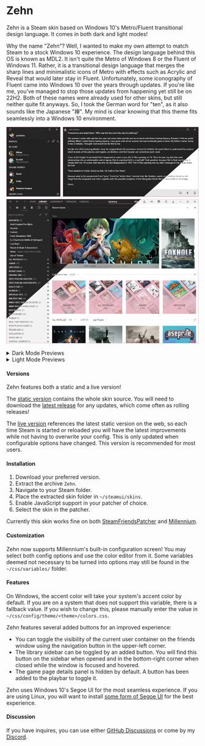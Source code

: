 # Zehn
Zehn is a Steam skin based on Windows 10's Metro/Fluent transitional design language. It comes in both dark and light modes!

Why the name "Zehn"? Well, I wanted to make my own attempt to match Steam to a stock Windows 10 experience. The design language behind this OS is known as MDL2. It isn't quite the Metro of Windows 8 or the Fluent of Windows 11. Rather, it is a transitional design language that merges the sharp lines and minimalistic icons of Metro with effects such as Acrylic and Reveal that would later stay in Fluent. Unfortunately, some iconography of Fluent came into Windows 10 over the years through updates. If you're like me, you've managed to stop those updates from happening yet still be on 22H2. Both of these names were already used for other skins, but still neither quite fit anyways. So, I took the German word for "ten", as it also sounds like the Japanese "禅". My mind is clear knowing that this theme fits seamlessly into a Windows 10 environment.

![zehn](https://raw.githubusercontent.com/yurisuika/Zehn/master/assets/zehn.png?raw=true)

<details>
  <summary>Dark Mode Previews</summary>
  ![zehn](https://raw.githubusercontent.com/yurisuika/Zehn/master/assets/zehn-dark.png?raw=true)
</details>

<details>
  <summary>Light Mode Previews</summary>
  ![zehn](https://raw.githubusercontent.com/yurisuika/Zehn/master/assets/zehn-light.png?raw=true)
</details>

#### Versions
Zehn features both a static and a live version!

The [static version](https://github.com/yurisuika/Zehn/tree/master) contains the whole skin source. You will need to download the [latest release](https://github.com/yurisuika/Zehn/releases/latest) for any updates, which come often as rolling releases!

The [live version](https://github.com/yurisuika/Zehn/tree/live) references the latest static version on the web, so each time Steam is started or reloaded you will have the latest improvements while not having to overwrite your config. This is only updated when configurable options have changed. This version is recommended for most users.

#### Installation
1. Download your preferred version.
2. Extract the archive `Zehn`.
3. Navigate to your Steam folder.
4. Place the extracted skin folder in `~/steamui/skins`.
5. Enable JavaScript support in your patcher of choice.
6. Select the skin in the patcher.

Currently this skin works fine on both [SteamFriendsPatcher](https://github.com/PhantomGamers/SFP/releases) and [Millennium](https://github.com/ShadowMonster99/millennium-steam-patcher/releases).

#### Customization
Zehn now supports Millennium's built-in configuration screen! You may select both config options and use the color editor from it. Some variables deemed not necessary to be turned into options may still be found in the `~/css/variables/` folder.

#### Features
On Windows, the accent color will take your system's accent color by default. If you are on a system that does not support this variable, there is a fallback value. If you wish to change this, please manually enter the value in `~/css/config/theme/<theme>/colors.css`.

Zehn features several added buttons for an improved experience:
* You can toggle the visibility of the current user container on the friends window using the navigation button in the upper-left corner.
* The library sidebar can be toggled by an added button. You will find this button on the sidebar when opened and in the bottom-right corner when closed while the window is focused and hovered.
* The game page details panel is hidden by default. A button has been added to the playbar to toggle it.

Zehn uses Windows 10's Segoe UI for the most seamless experience. If you are using Linux, you will want to install [some form of Segoe UI](https://github.com/abhayghatpande/segoe-fonts) for the best experience.

#### Discussion
If you have inquires, you can use either [GitHub Discussions](https://github.com/yurisuika/Zehn/discussions) or come by my [Discord](https://discord.gg/0zdNEkQle7Qg9C1H).